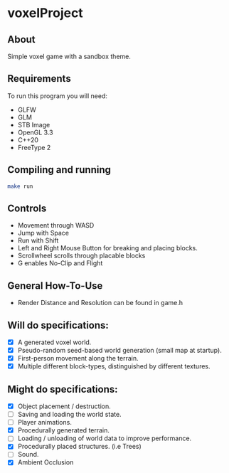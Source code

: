 # voxelProject

## About
Simple voxel game with a sandbox theme.

## Requirements
To run this program you will need:
- GLFW
- GLM
- STB Image
- OpenGL 3.3
- C++20
- FreeType 2

## Compiling and running
```bash
make run
```

## Controls

- Movement through WASD
- Jump with Space
- Run with Shift
- Left and Right Mouse Button for breaking and placing blocks.
- Scrollwheel scrolls through placable blocks
- G enables No-Clip and Flight

## General How-To-Use

- Render Distance and Resolution can be found in game.h

## Will do specifications:
- [x] A generated voxel world.
- [x] Pseudo-random seed-based world generation (small map at startup).
- [x] First-person movement along the terrain.
- [x] Multiple different block-types, distinguished by different textures.

## Might do specifications:
- [x] Object placement / destruction.
- [ ] Saving and loading the world state.
- [ ] Player animations.
- [x] Procedurally generated terrain.
- [ ] Loading / unloading of world data to improve performance.
- [x] Procedurally placed structures. (i.e Trees)
- [ ] Sound.
- [x] Ambient Occlusion
